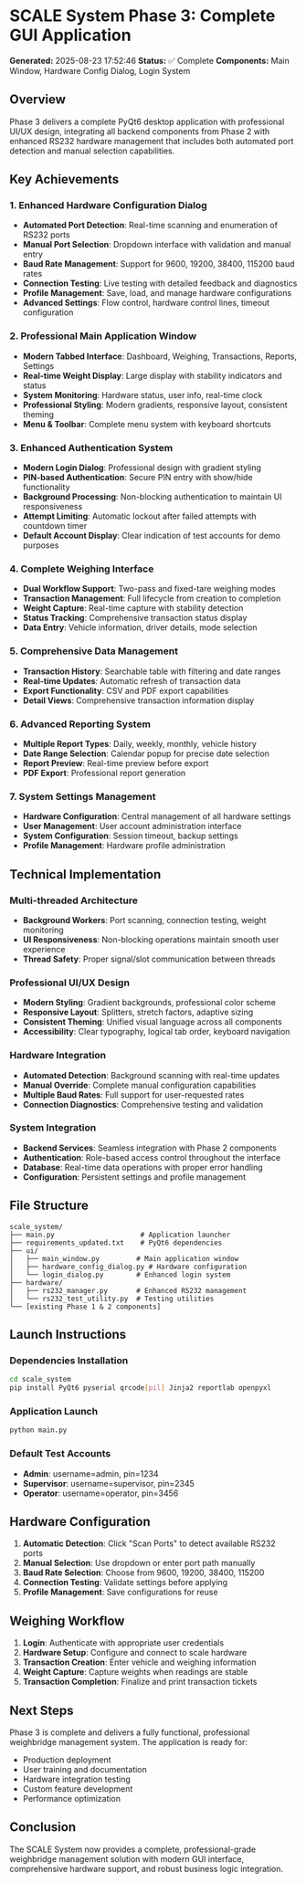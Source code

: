 
# SCALE System Phase 3: Complete GUI Application

**Generated:** 2025-08-23 17:52:46
**Status:** ✅ Complete
**Components:** Main Window, Hardware Config Dialog, Login System

## Overview

Phase 3 delivers a complete PyQt6 desktop application with professional UI/UX design, 
integrating all backend components from Phase 2 with enhanced RS232 hardware management 
that includes both automated port detection and manual selection capabilities.

## Key Achievements

### 1. Enhanced Hardware Configuration Dialog
- **Automated Port Detection**: Real-time scanning and enumeration of RS232 ports
- **Manual Port Selection**: Dropdown interface with validation and manual entry
- **Baud Rate Management**: Support for 9600, 19200, 38400, 115200 baud rates
- **Connection Testing**: Live testing with detailed feedback and diagnostics
- **Profile Management**: Save, load, and manage hardware configurations
- **Advanced Settings**: Flow control, hardware control lines, timeout configuration

### 2. Professional Main Application Window
- **Modern Tabbed Interface**: Dashboard, Weighing, Transactions, Reports, Settings
- **Real-time Weight Display**: Large display with stability indicators and status
- **System Monitoring**: Hardware status, user info, real-time clock
- **Professional Styling**: Modern gradients, responsive layout, consistent theming
- **Menu & Toolbar**: Complete menu system with keyboard shortcuts

### 3. Enhanced Authentication System
- **Modern Login Dialog**: Professional design with gradient styling
- **PIN-based Authentication**: Secure PIN entry with show/hide functionality
- **Background Processing**: Non-blocking authentication to maintain UI responsiveness
- **Attempt Limiting**: Automatic lockout after failed attempts with countdown timer
- **Default Account Display**: Clear indication of test accounts for demo purposes

### 4. Complete Weighing Interface
- **Dual Workflow Support**: Two-pass and fixed-tare weighing modes
- **Transaction Management**: Full lifecycle from creation to completion
- **Weight Capture**: Real-time capture with stability detection
- **Status Tracking**: Comprehensive transaction status display
- **Data Entry**: Vehicle information, driver details, mode selection

### 5. Comprehensive Data Management
- **Transaction History**: Searchable table with filtering and date ranges
- **Real-time Updates**: Automatic refresh of transaction data
- **Export Functionality**: CSV and PDF export capabilities
- **Detail Views**: Comprehensive transaction information display

### 6. Advanced Reporting System
- **Multiple Report Types**: Daily, weekly, monthly, vehicle history
- **Date Range Selection**: Calendar popup for precise date selection
- **Report Preview**: Real-time preview before export
- **PDF Export**: Professional report generation

### 7. System Settings Management
- **Hardware Configuration**: Central management of all hardware settings
- **User Management**: User account administration interface
- **System Configuration**: Session timeout, backup settings
- **Profile Management**: Hardware profile administration

## Technical Implementation

### Multi-threaded Architecture
- **Background Workers**: Port scanning, connection testing, weight monitoring
- **UI Responsiveness**: Non-blocking operations maintain smooth user experience
- **Thread Safety**: Proper signal/slot communication between threads

### Professional UI/UX Design
- **Modern Styling**: Gradient backgrounds, professional color scheme
- **Responsive Layout**: Splitters, stretch factors, adaptive sizing
- **Consistent Theming**: Unified visual language across all components
- **Accessibility**: Clear typography, logical tab order, keyboard navigation

### Hardware Integration
- **Automated Detection**: Background scanning with real-time updates
- **Manual Override**: Complete manual configuration capabilities
- **Multiple Baud Rates**: Full support for user-requested rates
- **Connection Diagnostics**: Comprehensive testing and validation

### System Integration
- **Backend Services**: Seamless integration with Phase 2 components
- **Authentication**: Role-based access control throughout the interface
- **Database**: Real-time data operations with proper error handling
- **Configuration**: Persistent settings and profile management

## File Structure

```
scale_system/
├── main.py                     # Application launcher
├── requirements_updated.txt    # PyQt6 dependencies
├── ui/
│   ├── main_window.py         # Main application window
│   ├── hardware_config_dialog.py # Hardware configuration
│   └── login_dialog.py        # Enhanced login system
├── hardware/
│   ├── rs232_manager.py       # Enhanced RS232 management
│   └── rs232_test_utility.py  # Testing utilities
└── [existing Phase 1 & 2 components]
```

## Launch Instructions

### Dependencies Installation
```bash
cd scale_system
pip install PyQt6 pyserial qrcode[pil] Jinja2 reportlab openpyxl
```

### Application Launch
```bash
python main.py
```

### Default Test Accounts
- **Admin**: username=admin, pin=1234
- **Supervisor**: username=supervisor, pin=2345  
- **Operator**: username=operator, pin=3456

## Hardware Configuration

1. **Automatic Detection**: Click "Scan Ports" to detect available RS232 ports
2. **Manual Selection**: Use dropdown or enter port path manually
3. **Baud Rate Selection**: Choose from 9600, 19200, 38400, 115200
4. **Connection Testing**: Validate settings before applying
5. **Profile Management**: Save configurations for reuse

## Weighing Workflow

1. **Login**: Authenticate with appropriate user credentials
2. **Hardware Setup**: Configure and connect to scale hardware
3. **Transaction Creation**: Enter vehicle and weighing information
4. **Weight Capture**: Capture weights when readings are stable
5. **Transaction Completion**: Finalize and print transaction tickets

## Next Steps

Phase 3 is complete and delivers a fully functional, professional weighbridge 
management system. The application is ready for:

- Production deployment
- User training and documentation
- Hardware integration testing
- Custom feature development
- Performance optimization

## Conclusion

The SCALE System now provides a complete, professional-grade weighbridge management 
solution with modern GUI interface, comprehensive hardware support, and robust 
business logic integration.
